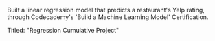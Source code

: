 Built a linear regression model that predicts a restaurant's Yelp rating, through Codecademy's 'Build a Machine Learning Model' Certification. 

Titled: "Regression Cumulative Project"
